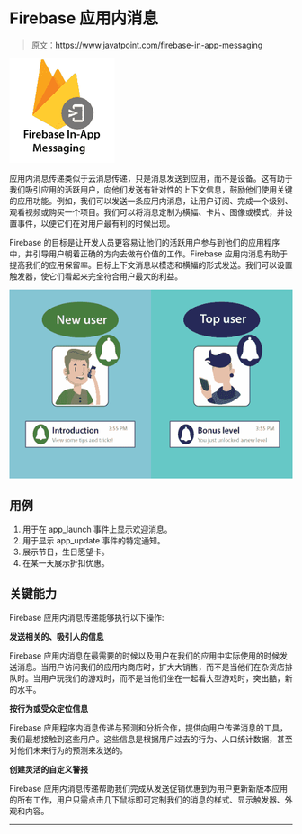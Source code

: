 # Firebase 应用内消息

> 原文：<https://www.javatpoint.com/firebase-in-app-messaging>

![Firebase In-App Messaging](img/d5d06c1b3d5db4af5150fba465bf902b.png)

应用内消息传递类似于云消息传递，只是消息发送到应用，而不是设备。这有助于我们吸引应用的活跃用户，向他们发送有针对性的上下文信息，鼓励他们使用关键的应用功能。例如，我们可以发送一条应用内消息，让用户订阅、完成一个级别、观看视频或购买一个项目。我们可以将消息定制为横幅、卡片、图像或模式，并设置事件，以便它们在对用户最有利的时候出现。

Firebase 的目标是让开发人员更容易让他们的活跃用户参与到他们的应用程序中，并引导用户朝着正确的方向去做有价值的工作。Firebase 应用内消息有助于提高我们的应用保留率。目标上下文消息以模态和横幅的形式发送。我们可以设置触发器，使它们看起来完全符合用户最大的利益。

![Firebase In-App Messaging](img/1054b6c5ef0d9826d7f73c9f0136d659.png)

## 用例

1.  用于在 app_launch 事件上显示欢迎消息。
2.  用于显示 app_update 事件的特定通知。
3.  展示节日，生日愿望卡。
4.  在某一天展示折扣优惠。

## 关键能力

Firebase 应用内消息传递能够执行以下操作:

**发送相关的、吸引人的信息**

Firebase 应用内消息在最需要的时候以及用户在我们的应用中实际使用的时候发送消息。当用户访问我们的应用内商店时，扩大大销售，而不是当他们在杂货店排队时。当用户玩我们的游戏时，而不是当他们坐在一起看大型游戏时，突出酷，新的水平。

**按行为或受众定位信息**

Firebase 应用程序内消息传递与预测和分析合作，提供向用户传递消息的工具，我们最想接触到这些用户。这些信息是根据用户过去的行为、人口统计数据，甚至对他们未来行为的预测来发送的。

**创建灵活的自定义警报**

Firebase 应用内消息传递帮助我们完成从发送促销优惠到为用户更新新版本应用的所有工作，用户只需点击几下鼠标即可定制我们的消息的样式、显示触发器、外观和内容。

* * *